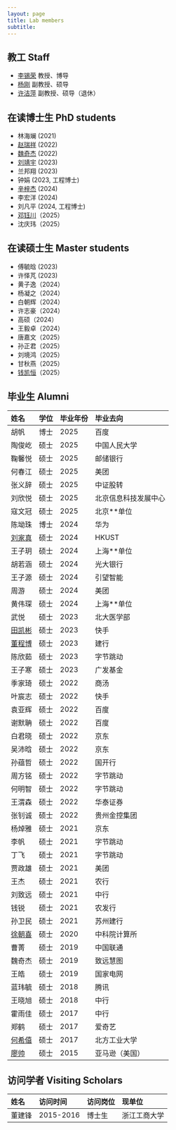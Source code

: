 ```yaml
---
layout: page
title: Lab members
subtitle: 
---
```


## 教工 Staff 

+ [李锡荣](http://lixirong.net/) 教授、博导
+ [杨刚](http://info.ruc.edu.cn/jsky/szdw/ajxjgcx/jsjkxyjsx1/fjs2/538a9f67dfd74d659c3b2370f8fbaf06.htm) 副教授、硕导
+ [许洁萍](http://info.ruc.edu.cn/jsky/rtjs/321ec0b1d90d467a9a54c10f51f05c97.htm) 副教授、硕导（退休）

## 在读博士生 PhD students 

+ 林海斓 (2021)
+ [赵瑞祥](https://ruixiangzhao.github.io/) (2022)
+ [魏奇杰](https://weiqijie.github.io/) (2022)
+ [刘靖宇](https://scholar.google.com.hk/citations?user=u7Dqok8AAAAJ&hl=en) (2023)
+ 兰邦翔 (2023)
+ 钟娟 (2023, 工程博士)
+ [辛梓杰](https://xxayt.github.io/) (2024)
+ 李宏洋 (2024)
+ 刘凡平 (2024, 工程博士)
+ [邓钰川](https://kimokcheon.github.io/)（2025）
+ 沈庆玮（2025）
  

## 在读硕士生 Master students 

+ 傅毓晗 (2023)
+ 许怿芃 (2023)
+ 黄子逸（2024）
+ 杨凝之（2024）
+ 白朝辉（2024）
+ 许志豪（2024）
+ 高硕（2024）
+ 王毅卓（2024）
+ 唐嘉文（2025）
+ 孙正君（2025）
+ 刘境鸿（2025）
+ 甘秋燕（2025）
+ [钱凯恒](https://kaihengqian.github.io/)（2025）


## 毕业生 Alumni

| 姓名        |  学位 | 毕业年份   | 毕业去向  |
|:------------- |:------------- |:------------- |:----- |
| 胡帆 | 博士 | 2025 | 百度 |
| 陶俊屹 | 硕士 | 2025 | 中国人民大学 |
| 鞠馨悦 | 硕士 | 2025 | 邮储银行 |
| 何春江 | 硕士 | 2025 | 美团 |
| 张义辞 | 硕士 | 2025 | 中证股转 |
| 刘欣悦 | 硕士 | 2025 | 北京信息科技发展中心 |
| 寇文冠 | 硕士 | 2025 | 北京**单位 |
| 陈坳珠 | 博士 | 2024 | 华为 |
| [刘家真](https://jiazhen-code.github.io/about.me/) | 硕士 | 2024 | HKUST |
| 王子玥 | 硕士 | 2024 | 上海**单位 |
| 胡若涵 | 硕士 | 2024 | 光大银行 |
| 王子源  | 硕士 | 2024 | 引望智能 |
| 周游  | 硕士 | 2024 | 美团 |
| 黄伟琛 | 硕士 | 2024 | 上海**单位 |
| 武悦  | 硕士 | 2023 | 北大医学部 |
| [田凯彬](https://github.com/TheEighthDay)  | 硕士 | 2023 | 快手 |
| [董程博](https://dong03.github.io/) | 硕士 | 2023 | 建行 |
| 陈欣茹 | 硕士 | 2023 | 字节跳动 |
| 王子寒 | 硕士 | 2023 | 广发基金 |
| 季家琦  | 硕士 | 2022 | 商汤 |
| 叶宸志  | 硕士 | 2022 | 快手 |
| 袁亚辉  | 硕士 | 2022 | 百度 |
| 谢默聃  | 硕士 | 2022 | 百度 |
| 白君晓  | 硕士 | 2022 | 京东 |
| 吴沛晗  | 硕士 | 2022 | 京东 |
| 孙蕴哲  | 硕士 | 2022 | 国开行 |
| 周方铭  | 硕士 | 2022 | 字节跳动 |
| 何明智  | 硕士 | 2022 | 字节跳动 |
| 王渭森  | 硕士 | 2022 | 华泰证券 |
| 张钊诚  | 硕士 | 2022 | 贵州金控集团 |
| 杨焯雅  | 硕士 | 2021 | 京东 |
| 李帆   | 硕士 | 2021 | 字节跳动 |
| 丁飞   | 硕士 | 2021 | 字节跳动 |
| 贾政雄 | 硕士 | 2021 | 美团 |
| 王杰 | 硕士 | 2021 | 农行 |
| 刘致远 | 硕士 | 2021 | 中行 |
| 钱锐 | 硕士 | 2021 | 农发行 |
| 孙卫民 | 硕士 | 2021 | 苏州建行 |
| [徐朝喜](https://xuchaoxi.github.io/)      | 硕士 | 2020 | 中科院计算所 |
| 曹菁 | 硕士 | 2019 | 中国联通 |
| 魏奇杰      | 硕士 | 2019 | 致远慧图 |
| 王皓        | 硕士 | 2019 | 国家电网 |
| 蓝玮毓      | 硕士 | 2018 | 腾讯 |
| 王晓旭      | 硕士 | 2018 | 中行 |
| 霍雨佳      | 硕士 | 2017 | 中行 |
| 郑鹤      | 硕士 | 2017 | 爱奇艺 |
| [何希僖](https://csci.ncut.edu.cn/szdw/szlls/rgznx.htm)      | 硕士 | 2017 | 北方工业大学 |
| [廖帅](https://leoshine.github.io/) | 硕士 | 2015 | 亚马逊（美国） |


## 访问学者 Visiting Scholars

| 姓名  |  访问时间   | 访问岗位  | 现单位 |
|:------------- |:------------- |:------------- |:----- |
| 董建锋 | 2015-2016 | 博士生 | 浙江工商大学 |
